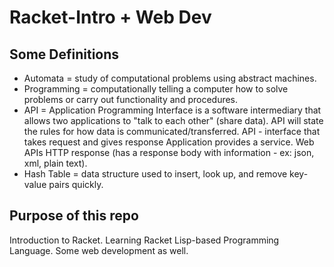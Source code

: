 # Racket-Intro + Web Dev

## Some Definitions 
- Automata = study of computational problems using abstract machines. 
- Programming = computationally telling a computer how to solve problems or carry out functionality and procedures.
- API = Application Programming Interface is a software intermediary that allows two applications to "talk to each other" (share data).
  API will state the rules for how data is communicated/transferred.
  API - interface that takes request and gives response
  Application provides a service. Web APIs HTTP response (has a response body with information - ex: json, xml, plain text). 
- Hash Table = data structure used to insert, look up, and remove key-value pairs quickly. 

## Purpose of this repo
Introduction to Racket. Learning Racket Lisp-based Programming Language. Some web development as well. 
